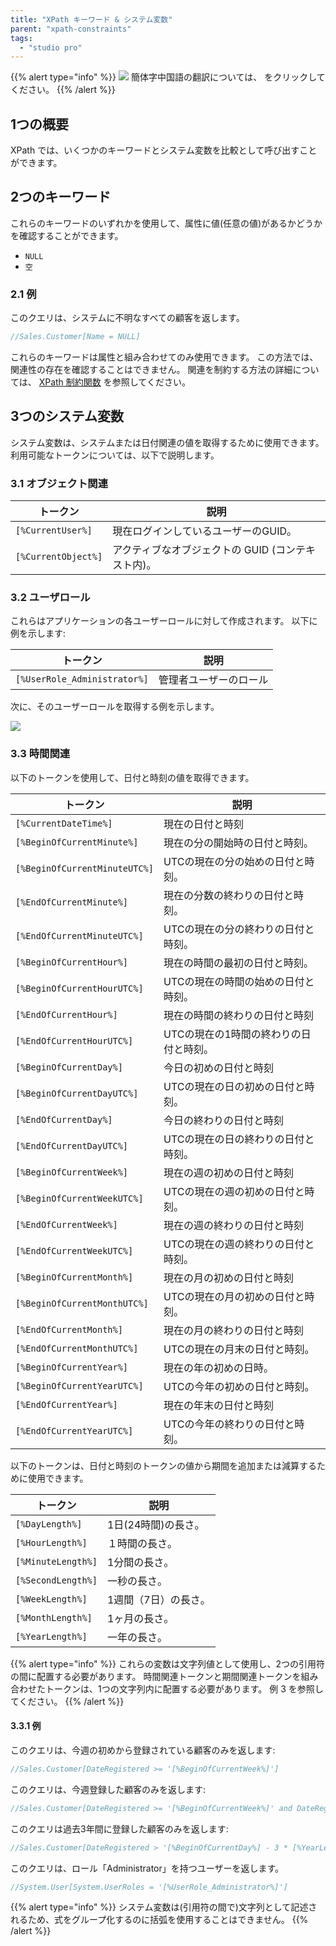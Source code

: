 ```yaml
---
title: "XPath キーワード & システム変数"
parent: "xpath-constraints"
tags:
  - "studio pro"
---
```


{{% alert type="info" %}}
<img src="attachments/chinese-translation/china.png" style="display: inline-block; margin: 0" /> 簡体字中国語の翻訳については、 [<unk> <unk> <unk>](https://cdn.mendix.tencent-cloud.com/documentation/refguide8/xpath-keywords-and-system-variables.pdf) をクリックしてください。
{{% /alert %}}

## 1つの概要

XPath では、いくつかのキーワードとシステム変数を比較として呼び出すことができます。

## 2つのキーワード

これらのキーワードのいずれかを使用して、属性に値(任意の値)があるかどうかを確認することができます。

* `NULL`
* `空`

### 2.1 例

このクエリは、システムに不明なすべての顧客を返します。

```java
//Sales.Customer[Name = NULL]
```

これらのキーワードは属性と組み合わせてのみ使用できます。 この方法では、関連性の存在を確認することはできません。 関連を制約する方法の詳細については、 [XPath 制約関数](xpath-constraint-functions) を参照してください。

## 3つのシステム変数

システム変数は、システムまたは日付関連の値を取得するために使用できます。 利用可能なトークンについては、以下で説明します。

### 3.1 オブジェクト関連

| トークン                | 説明                            |
| ------------------- | ----------------------------- |
| `[%CurrentUser%]`   | 現在ログインしているユーザーのGUID。          |
| `[%CurrentObject%]` | アクティブなオブジェクトの GUID (コンテキスト内)。 |

### 3.2 ユーザロール

これらはアプリケーションの各ユーザーロールに対して作成されます。 以下に例を示します:

| トークン                         | 説明          |
| ---------------------------- | ----------- |
| `[%UserRole_Administrator%]` | 管理者ユーザーのロール |

次に、そのユーザーロールを取得する例を示します。

![](attachments/xpath/user-role.png)

### 3.3 時間関連

以下のトークンを使用して、日付と時刻の値を取得できます。

| トークン                          | 説明                    |
| ----------------------------- | --------------------- |
| `[%CurrentDateTime%]`         | 現在の日付と時刻              |
| `[%BeginOfCurrentMinute%]`    | 現在の分の開始時の日付と時刻。       |
| `[%BeginOfCurrentMinuteUTC%]` | UTCの現在の分の始めの日付と時刻。    |
| `[%EndOfCurrentMinute%]`      | 現在の分数の終わりの日付と時刻。      |
| `[%EndOfCurrentMinuteUTC%]`   | UTCの現在の分の終わりの日付と時刻。   |
| `[%BeginOfCurrentHour%]`      | 現在の時間の最初の日付と時刻。       |
| `[%BeginOfCurrentHourUTC%]`   | UTCの現在の時間の始めの日付と時刻。   |
| `[%EndOfCurrentHour%]`        | 現在の時間の終わりの日付と時刻       |
| `[%EndOfCurrentHourUTC%]`     | UTCの現在の1時間の終わりの日付と時刻。 |
| `[%BeginOfCurrentDay%]`       | 今日の初めの日付と時刻           |
| `[%BeginOfCurrentDayUTC%]`    | UTCの現在の日の初めの日付と時刻。    |
| `[%EndOfCurrentDay%]`         | 今日の終わりの日付と時刻          |
| `[%EndOfCurrentDayUTC%]`      | UTCの現在の日の終わりの日付と時刻。   |
| `[%BeginOfCurrentWeek%]`      | 現在の週の初めの日付と時刻         |
| `[%BeginOfCurrentWeekUTC%]`   | UTCの現在の週の初めの日付と時刻。    |
| `[%EndOfCurrentWeek%]`        | 現在の週の終わりの日付と時刻        |
| `[%EndOfCurrentWeekUTC%]`     | UTCの現在の週の終わりの日付と時刻。   |
| `[%BeginOfCurrentMonth%]`     | 現在の月の初めの日付と時刻         |
| `[%BeginOfCurrentMonthUTC%]`  | UTCの現在の月の初めの日付と時刻。    |
| `[%EndOfCurrentMonth%]`       | 現在の月の終わりの日付と時刻        |
| `[%EndOfCurrentMonthUTC%]`    | UTCの現在の月末の日付と時刻。      |
| `[%BeginOfCurrentYear%]`      | 現在の年の初めの日時。           |
| `[%BeginOfCurrentYearUTC%]`   | UTCの今年の初めの日付と時刻。      |
| `[%EndOfCurrentYear%]`        | 現在の年末の日付と時刻           |
| `[%EndOfCurrentYearUTC%]`     | UTCの今年の終わりの日付と時刻。     |

以下のトークンは、日付と時刻のトークンの値から期間を追加または減算するために使用できます。

| トークン               | 説明           |
| ------------------ | ------------ |
| `[%DayLength%]`    | 1日(24時間)の長さ。 |
| `[%HourLength%]`   | １時間の長さ。      |
| `[%MinuteLength%]` | 1分間の長さ。      |
| `[%SecondLength%]` | 一秒の長さ。       |
| `[%WeekLength%]`   | 1週間（7日）の長さ。  |
| `[%MonthLength%]`  | 1ヶ月の長さ。      |
| `[%YearLength%]`   | 一年の長さ。       |

{{% alert type="info" %}}
これらの変数は文字列値として使用し、2つの引用符の間に配置する必要があります。 時間関連トークンと期間関連トークンを組み合わせたトークンは、1つの文字列内に配置する必要があります。 例 3 を参照してください。
{{% /alert %}}

#### 3.3.1 例

このクエリは、今週の初めから登録されている顧客のみを返します:

```java
//Sales.Customer[DateRegistered >= '[%BeginOfCurrentWeek%]']
```

このクエリは、今週登録した顧客のみを返します:

```java
//Sales.Customer[DateRegistered >= '[%BeginOfCurrentWeek%]' and DateRegistered < '[%EndOfCurrentWeek%]']
```

このクエリは過去3年間に登録した顧客のみを返します:

```java
//Sales.Customer[DateRegistered > '[%BeginOfCurrentDay%] - 3 * [%YearLength%]']
```

このクエリは、ロール「Administrator」を持つユーザーを返します。

```java
//System.User[System.UserRoles = '[%UserRole_Administrator%]']
```
{{% alert type="info" %}}
システム変数は(引用符の間で)文字列として記述されるため、式をグループ化するのに括弧を使用することはできません。
{{% /alert %}}
